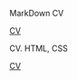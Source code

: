 MarkDown CV

[CV](https://hurado.github.io/rsschool-cv/cv)

CV. HTML, CSS

[CV]("https://hurado.github.io/rsschool-cv/)
